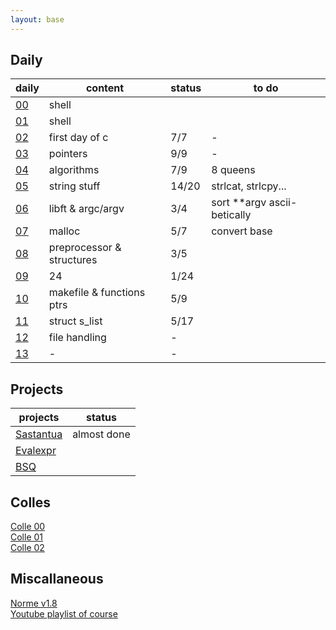 ```yaml
---
layout: base
---
```


## Daily

| daily | content | status | to do |
|---   |---      |---   |---     |
| [00](pdfs/j00.pdf) | shell | | |
| [01](pdfs/j01.pdf) | shell | | |
| [02](pdfs/j02.pdf) | first day of c | 7/7 | - |
| [03](pdfs/j03.pdf) | pointers | 9/9 | - |
| [04](pdfs/j04.pdf) | algorithms | 7/9 | 8 queens |
| [05](pdfs/j05.pdf) | string stuff | 14/20 | strlcat, strlcpy... |
| [06](pdfs/j06.pdf) | libft & argc/argv | 3/4 | sort **argv ascii-betically |
| [07](pdfs/j07.pdf) | malloc | 5/7 | convert base |
| [08](pdfs/j08.pdf) | preprocessor & structures | 3/5 | |
| [09](pdfs/j09/ex00.pdf) | 24 | 1/24 | |
| [10](pdfs/j10.pdf) | makefile & functions ptrs | 5/9 | |
| [11](pdfs/j11.pdf) | struct s_list | 5/17 | |
| [12](pdfs/j12.pdf) | file handling | - | |
| [13](pdfs/j13.pdf) | - | - | |

## Projects

| projects | status |
|---       |--- |
| [Sastantua](pdfs/sastantua.pdf) | almost done |
| [Evalexpr](pdfs/evalexpr.pdf) | |
| [BSQ](pdfs/bsq.pdf) | |

## Colles

[Colle 00](pdfs/colle00.pdf)  
[Colle 01](pdfs/colle01.pdf)  
[Colle 02](pdfs/colle02.pdf)  

## Miscallaneous

[Norme v1.8](pdfs/norme42-v1.8.pdf)  
[Youtube playlist of course](https://www.youtube.com/watch?v=dm_ms3d5Jwc&list=PLIXVN1KHt2a7UuyDroq9QLJm0sMGfgDj8)  
